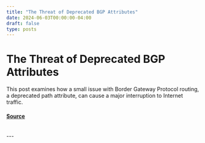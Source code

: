 ```yaml
---
title: "The Threat of Deprecated BGP Attributes"
date: 2024-06-03T00:00:00-04:00
draft: false
type: posts
---
```

# The Threat of Deprecated BGP Attributes





This post examines how a small issue with Border Gateway Protocol routing, a deprecated path attribute, can cause a major interruption to Internet traffic.



#### [Source](https://insights.sei.cmu.edu/blog/the-threat-of-deprecated-bgp-attributes/)

<br/>
---
